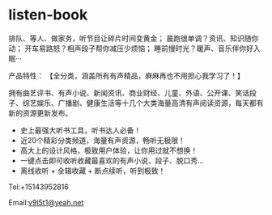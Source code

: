 # listen-book

排队、等人、做家务，听节目让碎片时间变黄金；
晨跑很单调？资讯、知识随你动；
开车易路怒？相声段子帮你减压少烦恼；
睡前慢时光？暖声、音乐伴你好入眠···

产品特性：
【全分类，涵盖所有有声精品，麻麻再也不用担心我学习了！】

拥有曲艺评书、有声小说、新闻资讯、商业财经、儿童、外语、公开课、笑话段子、综艺娱乐、广播剧、健康生活等十几个大类海量高清有声阅读资源，每天都有新的资源更新发布。

- 史上最强大听书工具，听书达人必备！
- 近20个精彩分类频道，海量有声资源，畅听无极限！
- 高大上的设计风格，极致用户体验，让你用过就不想换！
- 一键点击即可收听收藏最喜欢的有声小说、段子、脱口秀...
- 离线收听 + 全辑收藏 + 断点续听，听到极致！


Tel:+15143952816

Email:v9l5t1@yeah.net
